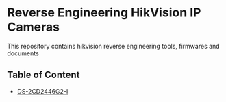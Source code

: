 # Reverse Engineering HikVision IP Cameras

This repository contains hikvision reverse engineering tools, firmwares and documents

## Table of Content

- [DS-2CD2446G2-I](documents/ds-2cd2446g2-i.md)
